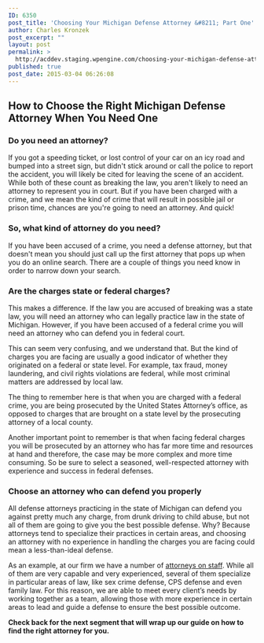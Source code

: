 ```yaml
---
ID: 6350
post_title: 'Choosing Your Michigan Defense Attorney &#8211; Part One'
author: Charles Kronzek
post_excerpt: ""
layout: post
permalink: >
  http://acddev.staging.wpengine.com/choosing-your-michigan-defense-attorney-part-one.html
published: true
post_date: 2015-03-04 06:26:08
---
```

<h2><b>How to Choose the Right Michigan Defense Attorney When You Need One </b></h2>
<h3><b>Do you need an attorney?</b></h3>
If you got a speeding ticket, or lost control of your car on an icy road and bumped into a street sign, but didn't stick around or call the police to report the accident, you will likely be cited for leaving the scene of an accident. While both of these count as breaking the law, you aren't likely to need an attorney to represent you in court. But if you have been charged with a crime, and we mean the kind of crime that will result in possible jail or prison time, chances are you're going to need an attorney. And quick!<!--more-->
<h3><b>So, what kind of attorney do you need?</b></h3>
If you have been accused of a crime, you need a defense attorney, but that doesn't mean you should just call up the first attorney that pops up when you do an online search. There are a couple of things you need know in order to narrow down your search.
<h3><b>Are the charges state or federal charges?</b></h3>
This makes a difference. If the law you are accused of breaking was a state law, you will need an attorney who can legally practice law in the state of Michigan. However, if you have been accused of a federal crime you will need an attorney who can defend you in federal court.

This can seem very confusing, and we understand that. But the kind of charges you are facing are usually a good indicator of whether they originated on a federal or state level. For example, tax fraud, money laundering, and civil rights violations are federal, while most criminal matters are addressed by local law.

The thing to remember here is that when you are charged with a federal crime, you are being prosecuted by the United States Attorney’s office, as opposed to charges that are brought on a state level by the prosecuting attorney of a local county.

Another important point to remember is that when facing federal charges you will be prosecuted by an attorney who has far more time and resources at hand and therefore, the case may be more complex and more time consuming. So be sure to select a seasoned, well-respected attorney with experience and success in federal defenses.
<h3><b>Choose an attorney who can defend you properly</b></h3>
All defense attorneys practicing in the state of Michigan can defend you against pretty much any charge, from drunk driving to child abuse, but not all of them are going to give you the best possible defense. Why? Because attorneys tend to specialize their practices in certain areas, and choosing an attorney with no experience in handling the charges you are facing could mean a less-than-ideal defense.

As an example, at our firm we have a number of <a href="http://acddev.staging.wpengine.com/trial-attorneys" target="_blank">attorneys on staff</a>. While all of them are very capable and very experienced, several of them specialize in particular areas of law, like sex crime defense, CPS defense and even family law. For this reason, we are able to meet every client’s needs by working together as a team, allowing those with more experience in certain areas to lead and guide a defense to ensure the best possible outcome.

<strong>Check back for the next segment that will wrap up our guide on how to find the right attorney for you.</strong>